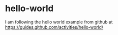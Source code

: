 # hello-world
I am following the hello world example from github at https://guides.github.com/activities/hello-world/
